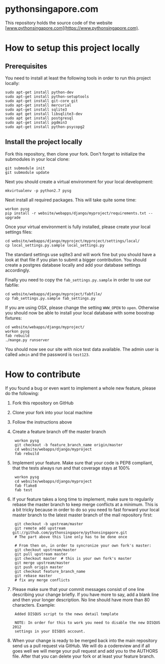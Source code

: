# pythonsingapore.com

This repository holds the source code of the website [www.pythonsingapore.com](https://www.pythonsingapore.com).

# How to setup this project locally

## Prerequisites

You need to install at least the following tools in order to run this project
locally:

    sudo apt-get install python-dev
    sudo apt-get install python-setuptools
    sudo apt-get install git-core git
    sudo apt-get install mercurial
    sudo apt-get install sqlite3
    sudo apt get install libsqlite3-dev
    sudo apt get install postgresql
    sudo apt-get install pgdmin3
    sudo apt-get install python-psycopg2

## Install the project locally

Fork this repository, then clone your fork. Don't forget to initialize the
submodules in your local clone:

    git submodule init
    git submodule update

Next you should create a virtual environment for your local development:

    mkvirtualenv -p python2.7 pysg

Next install all required packages. This will take quite some time:

    workon pysg
    pip install -r website/webapps/django/myproject/requirements.txt --upgrade

Once your virtual environment is fully installed, please create your local
settings files:

    cd website/webapps/django/myproject/myproject/settings/local/
    cp local_settings.py.sample local_settings.py

The standard settings use sqlite3 and will work fine but you should have a look
at that file if you plan to submit a bigger contribution. You should create a
postgres database locally and add your database settings accordingly.

Finally you need to copy the `fab_settings.py.sample` in order to use our
fabfile:

    cd website/webapps/django/myproject/fabfile/
    cp fab_settings.py.sample fab_settings.py

If you are using OSX, please change the setting `WWW_OPEN` to `open`. Otherwise
you should now be able to install your local database with some boostrap
fixtures:

    cd website/webapps/django/myproject/
    workon pysg
    fab rebuild
    ./mange.py runserver

You should now see our site with nice test data available. The admin user is
called `admin` and the password is `test123`.

# How to contribute

If you found a bug or even want to implement a whole new feature, please do
the following:

1. Fork this repository on GitHub
2. Clone your fork into your local machine
3. Follow the instructions above
4. Create a feature branch off the master branch

        workon pysg
        git checkout -b feature_branch_name origin/master
        cd website/webapps/django/myproject
        fab rebuild

5. Implement your feature. Make sure that your code is PEP8 compliant,
   that the tests always run and that coverage stays at 100%

        workon pysg
        cd website/webapps/django/myproject
        fab flake8
        fab test

6. If your feature takes a long time to implement, make sure to regularily
   rebase the master branch to keep merge conflicts at a minimum. This is a
   bit tricky because in order to do so you need to fast forward your local
   master branch to the latest master branch of the mail repository first:

        git checkout -b upstream/master
        git remote add upstream git://github.com/pythonsingapore/pythonsingapore.git
        # The part above this line only has to be done once

        # From then on, in order to syncronize your own fork's master:
        git checkout upstream/master
        git pull upstream master
        git checkout master  # this is your own fork's master
        git merge upstream/master
        git push origin master
        git checkout feature_branch_name
        git rebase master
        # fix any merge conflicts

7. Please make sure that your commit messages consist of one line describing
   your change briefly. If you have more to say, add a blank line and then your
   longer description. No line should have more than 80 characters. Example:

        Added DISQUS script to the news detail template

        NOTE: In order for this to work you need to disable the new DISQUS 2012
        settings in your DISQUS account.

8. When your change is ready to be merged back into the main repository send us
   a pull request via GitHub. We will do a codereview and if all goes well we
   will merge your pull request and add you to the AUTHORS file. After that
   you can delete your fork or at least your feature branch.
